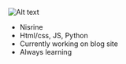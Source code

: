 
![Alt text](https://avatars1.githubusercontent.com/u/33194762?s=460&u=ed8c0158877074c9f7058b2fe9d221d363553008&v=4)
* Nisrine
* Html/css, JS, Python
* Currently working on blog site
* Always learning

